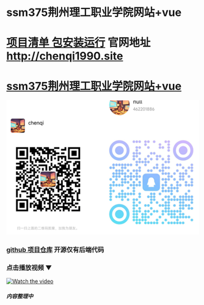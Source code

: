 # ssm375荆州理工职业学院网站+vue


# [项目清单 包安装运行](http://chenqi1990.site) 官网地址 http://chenqi1990.site

# [ssm375荆州理工职业学院网站+vue](https://github.com/GraduationProject-springboot/)

![picture](https://raw.githubusercontent.com/GraduationProject-springboot/.github/main/img/wx.png)

### [github 项目仓库](https://github.com/GraduationProject-springboot/allSpringbootProjects) 开源仅有后端代码

### 点击播放视频 ▼
[![Watch the video](https://i.sstatic.net/Vp2cE.png)]()

#####   内容整理中  











